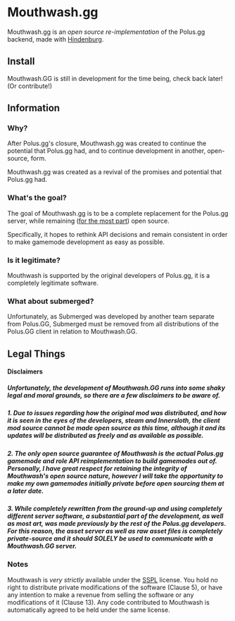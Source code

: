 # Mouthwash.gg
Mouthwash.gg is an _open source re-implementation_ of the Polus.gg backend, made with [Hindenburg](https://github.com/skeldjs/Hindenburg).

## Install
Mouthwash.GG is still in development for the time being, check back later! (Or contribute!)

## Information
### Why?
After Polus.gg's closure, Mouthwash.gg was created to continue the potential that Polus.gg had, and to continue development in another, open-source, form.

Mouthwash.gg was created as a revival of the promises and potential that Polus.gg had.

### What's the goal?
The goal of Mouthwash.gg is to be a complete replacement for the Polus.gg server, while remaining ([for the most part](#disclaimers)) open source.

Specifically, it hopes to rethink API decisions and remain consistent in order to make gamemode development as easy as possible.

### Is it legitimate?
Mouthwash is supported by the original developers of Polus.gg, it is a completely legitimate software.

### What about submerged?
Unfortunately, as Submerged was developed by another team separate from Polus.GG, Submerged must be removed from all distributions of the Polus.GG client in relation to Mouthwash.GG.

## Legal Things
#### Disclaimers
##### Unfortunately, the development of Mouthwash.GG runs into some shaky legal and moral grounds, so there are a few disclaimers to be aware of.

##### 1. Due to issues regarding how the original mod was distributed, and how it is seen in the eyes of the developers, steam and Innersloth, the client mod source cannot be made open source as this time, although it and its updates will be distributed as freely and as available as possible.

##### 2. The only open source guarantee of Mouthwash is the actual Polus.gg gamemode and role API reimplementation to build gamemodes out of. Personally, I have great respect for retaining the integrity of Mouthwash's open source nature, however I will take the opportunity to make my own gamemodes initially private before open sourcing them at a later date.

##### 3. While completely rewritten from the ground-up and using completely different server software, a substantial part of the development, as well as most art, was made previously by the rest of the Polus.gg developers. For this reason, the asset server as well as raw asset files is completely private-source and it should SOLELY be used to communicate with a Mouthwash.GG server.

### Notes
Mouthwash is _very strictly_ available under the [SSPL](https://www.mongodb.com/licensing/server-side-public-license) license. You hold no right to distribute private modifications of the software (Clause 5), or have any intention to make a revenue from selling the software or any modifications of it (Clause 13). Any code contributed to Mouthwash is automatically agreed to be held under the same license.